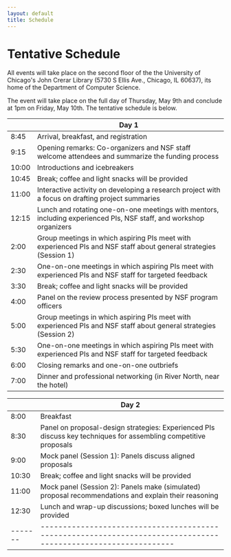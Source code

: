 ```yaml
---
layout: default
title: Schedule
---
```


# Tentative Schedule

All events will take place on the second floor of the the University of Chicago's John Crerar Library (5730 S Ellis Ave., Chicago, IL 60637), its home of the Department of Computer Science.

The event will take place on the full day of Thursday, May 9th and conclude at 1pm on Friday, May 10th. The tentative schedule is below.

|       | Day 1                                                                                                                        |
| ----- | ---------------------------------------------------------------------------------------------------------------------------- |
| 8:45  | Arrival, breakfast, and registration                                                                                         |
| 9:15  | Opening remarks: Co-organizers and NSF staff welcome attendees and summarize the funding process                             |
| 10:00 | Introductions and icebreakers                                                                                                |
| 10:45 | Break; coffee and light snacks will be provided                                                                              |
| 11:00 | Interactive activity on developing a research project with a focus on drafting project summaries                             |
| 12:15 | Lunch and rotating one-on-one meetings with mentors, including experienced PIs, NSF staff, and workshop organizers           |
| 2:00  | Group meetings in which aspiring PIs meet with experienced PIs and NSF staff about general strategies (Session 1)            |
| 2:30  | One-on-one meetings in which aspiring PIs meet with experienced PIs and NSF staff for targeted feedback                      |
| 3:30  | Break; coffee and light snacks will be provided                                                                              |
| 4:00  | Panel on the review process presented by NSF program officers                                                                |
| 5:00  | Group meetings in which aspiring PIs meet with experienced PIs and NSF staff about general strategies (Session 2)            |
| 5:30  | One-on-one meetings in which aspiring PIs meet with experienced PIs and NSF staff for targeted feedback                      |
| 6:00  | Closing remarks and one-on-one outbriefs                                                                                     |
| 7:00  | Dinner and professional networking (in River North, near the hotel)                                                          |

|         | Day 2                                                                                                            |
| ------- | ---------------------------------------------------------------------------------------------------------------- |
| 8:00    | Breakfast                                                                                                        |
| 8:30    | Panel on proposal-design strategies: Experienced PIs discuss key techniques for assembling competitive proposals |
| 9:00    | Mock panel (Session 1): Panels discuss aligned proposals                                                         |
| 10:30   | Break; coffee and light snacks will be provided                                                                  |
| 11:00   | Mock panel (Session 2): Panels make (simulated) proposal recommendations and explain their reasoning             |
| 12:30   | Lunch and wrap-up discussions; boxed lunches will be provided                                                    |
| ------- | --------------------------------------------------------------------------------------------------------------   |

<!--

last year's detailed schedule
* Thursday, May 9th
  * 8:30am : Arrival, Breakfast, and Registration

  * 9:30 : Opening remarks
     * Organizers will welcome everyone to the event

  * 9:45 : Introductions and Icebreakers
     * We will go around the room and do introductions, and break up into groups for a icebreaker activity

  * 10:45 : Coffee break


  * 11:00 : Panel 1: Research Project Development
    * Serge Egelman, Siddharth Garg, Michelle Mazurek, and Peter Peterson will share insights from their proposal writing and development process, including stories of successes and failures. Rachel Greenstadt will moderate.

  * 12:15 : Lunch and One-on-one meetings
    * NSF Mentors: Jeremy Epstein, Li Yang, Phillip Regalia, Daniela Oliveira, Anna Squicciarini, Dan Cosley, James Joshi, Chungsheng Xin, Cliff Wang, James Joshi
	* Community Mentors: Adam Aviv, Rachel Greenstadt, Serge Egelman, Arkady Yerukhimovich, Michelle MAzurek, Peter Peterson, Ramesh Karri, and Sidharth Garg

  * 2:15 : Panel 2: Panel Review Process
    * NSF Program Officers: Li Yang, Jeremy Epstein, Phillip Regalia, and Daniela Oliveira will share their insights about the panel reviewing process. Adam Aviv will moderate this panel.
  * 3:45 : Break
  * 4:15 : BOF sessions
    * Participants will submit topics they are interested in discussion, and we will break into smaller groups to address those topics with aspiring PIs and mentors

  * 6:00 : Closing Remarks and Outbrief
    * Each BOF leader will present a quick outbrief of the group.

  * 6:30 : Dinner
    * There will be a buffet dinner and network event.

* Friday, May 5th
  * 8:00 : Breakfast
  * 8:30 : Opening Remarks
    * Guidance on the review process

  * 9:00 : Mock Panel Session 1
    * Panels will meet to discuss all aligned proposals
	* Panel Moderators will include:
      * NSF Mentors: Jeremy Epstein, Li Yang, Phillip Regalia, Daniela Oliveira, Anna Squicciarini, Dan Cosley, James Joshi, Chungsheng Xin, Cliff Wang, James Joshi
      * Community Mentors: Adam Aviv, Rachel Greenstadt, Serge Egelman, Arkady Yerukhimovich, Michelle MAzurek, Peter Peterson, Ramesh Karri, and Sidharth Garg

  * 10:30 : Break
  * 11:00 : Mock Panel session 2
    * Panels will meet and write a recommendation for each proposals
	* Panel Moderators will include:
      * NSF Mentors: Jeremy Epstein, Li Yang, Phillip Regalia, Daniela Oliveira, Anna Squicciarini, Dan Cosley, James Joshi, Chungsheng Xin, Cliff Wang, James Joshi
      * Community Mentors: Adam Aviv, Rachel Greenstadt, Serge Egelman, Arkady Yerukhimovich, Michelle MAzurek, Peter Peterson, Ramesh Karri, and Sidharth Garg

  * 12:30 : Box Lunches to-go
    * Box lunches provided as you head out

-->

